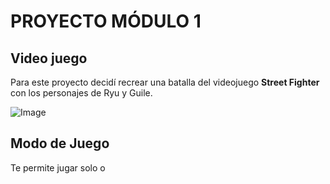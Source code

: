 # PROYECTO MÓDULO 1
## Video juego
Para este proyecto decidí recrear una batalla del videojuego **Street Fighter** con los personajes de Ryu y Guile.

![Image](https://domer36.github.io/street_fighter/images/presentacion.png)

## Modo de Juego
Te permite jugar solo o 